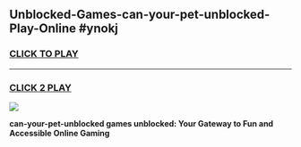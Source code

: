 
## Unblocked-Games-can-your-pet-unblocked-Play-Online #ynokj
<h3>
<a href="https://news.freeplayer.one?title=can-your-pet-unblocked&ref=3">CLICK TO PLAY</a></h3>
<hr>

<h3>
<a href="https://news.freeplayer.one?title=can-your-pet-unblocked&ref=3">CLICK 2 PLAY</a>
  
</h3>

<a href="https://news.freeplayer.one?title=can-your-pet-unblocked&ref=3"><img src="https://clearcache.store/games.png"></a>


**can-your-pet-unblocked games unblocked: Your Gateway to Fun and Accessible Online Gaming**
